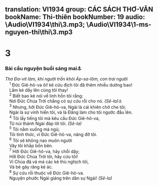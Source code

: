 translation: VI1934
group: CÁC SÁCH THƠ-VĂN
bookName: Thi-thiên 
bookNumber: 19
audio: \Audio\VI1934\thi\3.mp3; \Audio\VI1934\1-ms-nguyen-thi\thi\3.mp3
-------

<div class="title"><h1>3</h1><h3>Bài cầu nguyện buổi sáng mai<a data-toggle="tooltip" data-placement="bottom" title="2Sa 15:13–17:22">⚓</a></h3><i>Thơ Đa-vít làm, khi người trốn khỏi Áp-sa-lôm, con trai người</i></div>
<span class="verse thi_3_1"> <sup>1</sup> Đức Giê-hô-va ôi! kẻ cừu địch tôi đã thêm nhiều dường bao! <br/> Lắm kẻ dấy lên cùng tôi thay! <br/></span>
<span class="verse thi_3_2"> <sup>2</sup> Biết bao kẻ nói về linh hồn tôi rằng: <br/> Nơi Đức Chúa Trời chẳng có sự cứu rỗi cho nó. <em>(Sê-la)</em><a data-toggle="tooltip" data-placement="bottom" title="Chữ Sê-la trong nguyên văn dùng để chỉ biểu ngừng, hoặc khi hát hay là khi đọc">⚓</a><br/></span>
<span class="verse thi_3_3"> <sup>3</sup> Nhưng, hỡi Đức Giê-hô-va, Ngài là cái khiên chở che tôi; <br/> Ngài là sự vinh hiển tôi, và là Đấng làm cho tôi ngước đầu lên. <br/></span>
<span class="verse thi_3_4"> <sup>4</sup> Tôi lấy tiếng tôi mà kêu cầu Đức Giê-hô-va, <br/> Từ núi thánh Ngài đáp lời tôi. <em>(Sê-la)</em><br/></span>
<span class="verse thi_3_5"> <sup>5</sup> Tôi nằm xuống mà ngủ; <br/> Tôi tỉnh thức, vì Đức Giê-hô-va, nâng đỡ tôi. <br/></span>
<span class="verse thi_3_6"> <sup>6</sup> Tôi sẽ không nao muôn người <br/> Vây tôi khắp bốn bên. <br/></span>
<span class="verse thi_3_7"> <sup>7</sup> Hỡi Đức Giê-hô-va, hãy chỗi dậy; <br/> Hỡi Đức Chúa Trời tôi, hãy cứu tôi! <br/> Vì Chúa đã vả má các kẻ thù nghịch tôi, <br/> Và bẻ gãy răng kẻ ác. <br/></span>
<span class="verse thi_3_8"> <sup>8</sup> Sự cứu rỗi thuộc về Đức Giê-hô-va. <br/> Nguyện phước Ngài giáng trên dân sự Ngài! <em>(Sê-la)</em><br/></span>
